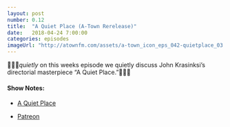 ```yaml
---
layout: post
number: 0.12
title:  "A Quiet Place (A-Town Rerelease)"
date:   2018-04-24 7:00:00
categories: episodes
imageUrl: "http://atownfm.com/assets/a-town_icon_eps_042-quietplace_03.jpg"
---
```


🚿🚿🚿*quietly* on this weeks episode we quietly discuss John Krasinksi’s directorial masterpiece “A Quiet Place.”🚿🚿🚿

#### Show Notes:
- [A Quiet Place](https://www.imdb.com/title/tt6644200/)

- [Patreon](https://www.patreon.com/atownfm)